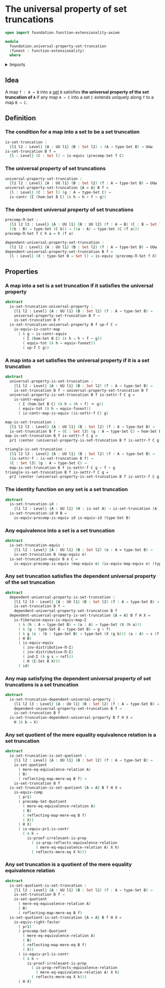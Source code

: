 # The universal property of set truncations

```agda
open import foundation.function-extensionality-axiom

module
  foundation.universal-property-set-truncation
  (funext : function-extensionality)
  where
```

<details><summary>Imports</summary>

```agda
open import foundation.dependent-pair-types
open import foundation.function-extensionality funext

open import foundation.mere-equality funext
open import foundation.reflecting-maps-equivalence-relations funext
open import foundation.sets funext
open import foundation.type-arithmetic-dependent-pair-types
open import foundation.universal-property-equivalences funext
open import foundation.universal-property-set-quotients funext
open import foundation.universe-levels

open import foundation-core.contractible-maps
open import foundation-core.contractible-types
open import foundation-core.equivalences
open import foundation-core.function-types
open import foundation-core.functoriality-dependent-pair-types
open import foundation-core.homotopies
open import foundation-core.identity-types
open import foundation-core.propositions
open import foundation-core.type-theoretic-principle-of-choice
```

</details>

## Idea

A map `f : A → B` into a [set](foundation-core.sets.md) `B` satisfies **the
universal property of the set truncation of `A`** if any map `A → C` into a set
`C` extends uniquely along `f` to a map `B → C`.

## Definition

### The condition for a map into a set to be a set truncation

```agda
is-set-truncation :
  {l1 l2 : Level} {A : UU l1} (B : Set l2) → (A → type-Set B) → UUω
is-set-truncation B f =
  {l : Level} (C : Set l) → is-equiv (precomp-Set f C)
```

### The universal property of set truncations

```agda
universal-property-set-truncation :
  {l1 l2 : Level} {A : UU l1} (B : Set l2) (f : A → type-Set B) → UUω
universal-property-set-truncation {A = A} B f =
  {l : Level} (C : Set l) (g : A → type-Set C) →
  is-contr (Σ (hom-Set B C) (λ h → h ∘ f ~ g))
```

### The dependent universal property of set truncations

```agda
precomp-Π-Set :
  {l1 l2 l3 : Level} {A : UU l1} {B : UU l2} (f : A → B) (C : B → Set l3) →
  ((b : B) → type-Set (C b)) → ((a : A) → type-Set (C (f a)))
precomp-Π-Set f C h a = h (f a)

dependent-universal-property-set-truncation :
  {l1 l2 : Level} {A : UU l1} (B : Set l2) (f : A → type-Set B) → UUω
dependent-universal-property-set-truncation B f =
  {l : Level} (X : type-Set B → Set l) → is-equiv (precomp-Π-Set f X)
```

## Properties

### A map into a set is a set truncation if it satisfies the universal property

```agda
abstract
  is-set-truncation-universal-property :
    {l1 l2 : Level} {A : UU l1} (B : Set l2) (f : A → type-Set B) →
    universal-property-set-truncation B f →
    is-set-truncation B f
  is-set-truncation-universal-property B f up-f C =
    is-equiv-is-contr-map
      ( λ g → is-contr-equiv
        ( Σ (hom-Set B C) (λ h → h ∘ f ~ g))
        ( equiv-tot (λ h → equiv-funext))
        ( up-f C g))
```

### A map into a set satisfies the universal property if it is a set truncation

```agda
abstract
  universal-property-is-set-truncation :
    {l1 l2 : Level} {A : UU l1} (B : Set l2) (f : A → type-Set B) →
    is-set-truncation B f → universal-property-set-truncation B f
  universal-property-is-set-truncation B f is-settr-f C g =
    is-contr-equiv'
      ( Σ (hom-Set B C) (λ h → (h ∘ f) ＝ g))
      ( equiv-tot (λ h → equiv-funext))
      ( is-contr-map-is-equiv (is-settr-f C) g)

map-is-set-truncation :
  {l1 l2 l3 : Level} {A : UU l1} (B : Set l2) (f : A → type-Set B) →
  is-set-truncation B f → (C : Set l3) (g : A → type-Set C) → hom-Set B C
map-is-set-truncation B f is-settr-f C g =
  pr1 (center (universal-property-is-set-truncation B f is-settr-f C g))

triangle-is-set-truncation :
  {l1 l2 l3 : Level} {A : UU l1} (B : Set l2) (f : A → type-Set B) →
  (is-settr-f : is-set-truncation B f) →
  (C : Set l3) (g : A → type-Set C) →
  map-is-set-truncation B f is-settr-f C g ∘ f ~ g
triangle-is-set-truncation B f is-settr-f C g =
  pr2 (center (universal-property-is-set-truncation B f is-settr-f C g))
```

### The identity function on any set is a set truncation

```agda
abstract
  is-set-truncation-id :
    {l1 l2 : Level} {A : UU l1} (H : is-set A) → is-set-truncation (A , H) id
  is-set-truncation-id H B =
    is-equiv-precomp-is-equiv id is-equiv-id (type-Set B)
```

### Any equivalence into a set is a set truncation

```agda
abstract
  is-set-truncation-equiv :
    {l1 l2 : Level} {A : UU l1} (B : Set l2) (e : A ≃ type-Set B) →
    is-set-truncation B (map-equiv e)
  is-set-truncation-equiv B e C =
    is-equiv-precomp-is-equiv (map-equiv e) (is-equiv-map-equiv e) (type-Set C)
```

### Any set truncation satisfies the dependent universal property of the set truncation

```agda
abstract
  dependent-universal-property-is-set-truncation :
    {l1 l2 l3 : Level} {A : UU l1} (B : Set l2) (f : A → type-Set B) →
    is-set-truncation B f →
    dependent-universal-property-set-truncation B f
  dependent-universal-property-is-set-truncation {A = A} B f H X =
    is-fiberwise-equiv-is-equiv-map-Σ
      ( λ (h : A → type-Set B) → (a : A) → type-Set (X (h a)))
      ( λ (g : type-Set B → type-Set B) → g ∘ f)
      ( λ g (s : (b : type-Set B) → type-Set (X (g b))) (a : A) → s (f a))
      ( H B)
      ( is-equiv-equiv
        ( inv-distributive-Π-Σ)
        ( inv-distributive-Π-Σ)
        ( ind-Σ (λ g s → refl))
        ( H (Σ-Set B X)))
      ( id)
```

### Any map satisfying the dependent universal property of set truncations is a set truncation

```agda
abstract
  is-set-truncation-dependent-universal-property :
    {l1 l2 l3 : Level} {A : UU l1} (B : Set l2) (f : A → type-Set B) →
    dependent-universal-property-set-truncation B f →
    is-set-truncation B f
  is-set-truncation-dependent-universal-property B f H X =
    H (λ b → X)
```

### Any set quotient of the mere equality equivalence relation is a set truncation

```agda
abstract
  is-set-truncation-is-set-quotient :
    {l1 l2 : Level} {A : UU l1} (B : Set l2) (f : A → type-Set B) →
    is-set-quotient
      ( mere-eq-equivalence-relation A)
      ( B)
      ( reflecting-map-mere-eq B f) →
    is-set-truncation B f
  is-set-truncation-is-set-quotient {A = A} B f H X =
    is-equiv-comp
      ( pr1)
      ( precomp-Set-Quotient
        ( mere-eq-equivalence-relation A)
        ( B)
        ( reflecting-map-mere-eq B f)
        ( X))
      ( H X)
      ( is-equiv-pr1-is-contr
        ( λ h →
          is-proof-irrelevant-is-prop
            ( is-prop-reflects-equivalence-relation
              ( mere-eq-equivalence-relation A) X h)
            ( reflects-mere-eq X h)))
```

### Any set truncation is a quotient of the mere equality equivalence relation

```agda
abstract
  is-set-quotient-is-set-truncation :
    {l1 l2 : Level} {A : UU l1} (B : Set l2) (f : A → type-Set B) →
    is-set-truncation B f →
    is-set-quotient
      ( mere-eq-equivalence-relation A)
      ( B)
      ( reflecting-map-mere-eq B f)
  is-set-quotient-is-set-truncation {A = A} B f H X =
    is-equiv-right-factor
      ( pr1)
      ( precomp-Set-Quotient
        ( mere-eq-equivalence-relation A)
        ( B)
        ( reflecting-map-mere-eq B f)
        ( X))
      ( is-equiv-pr1-is-contr
        ( λ h →
          is-proof-irrelevant-is-prop
            ( is-prop-reflects-equivalence-relation
              ( mere-eq-equivalence-relation A) X h)
            ( reflects-mere-eq X h)))
      ( H X)
```
